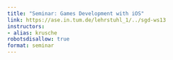 ```yaml
---
title: "Seminar: Games Development with iOS"
link: https://ase.in.tum.de/lehrstuhl_1/../sgd-ws13
instructors:
- alias: krusche
robotsdisallow: true
format: seminar
---
```

